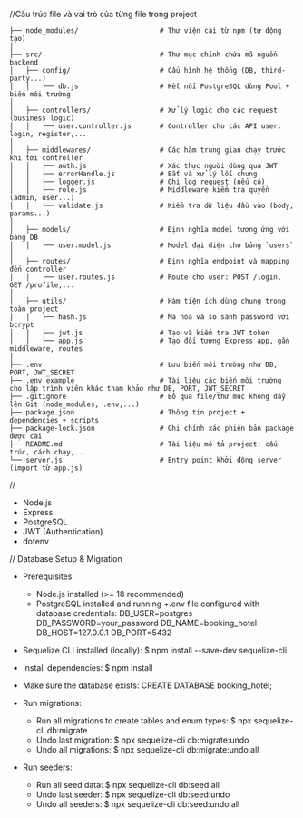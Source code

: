 
//Cấu trúc file và vai trò của từng file trong project
```.
├── node_modules/                    # Thư viện cài từ npm (tự động tạo)
│
├── src/                             # Thư mục chính chứa mã nguồn backend
│   ├── config/                      # Cấu hình hệ thống (DB, third-party...)
│   │   └── db.js                    # Kết nối PostgreSQL dùng Pool + biến môi trường
│
│   ├── controllers/                 # Xử lý logic cho các request (business logic)
│   │   └── user.controller.js       # Controller cho các API user: login, register,...
│
│   ├── middlewares/                 # Các hàm trung gian chạy trước khi tới controller
│   │   ├── auth.js                  # Xác thực người dùng qua JWT
│   │   ├── errorHandle.js           # Bắt và xử lý lỗi chung
│   │   ├── logger.js                # Ghi log request (nếu có)
│   │   ├── role.js                  # Middleware kiểm tra quyền (admin, user...)
│   │   └── validate.js              # Kiểm tra dữ liệu đầu vào (body, params...)
│
│   ├── models/                      # Định nghĩa model tương ứng với bảng DB
│   │   └── user.model.js            # Model đại diện cho bảng `users`
│
│   ├── routes/                      # Định nghĩa endpoint và mapping đến controller
│   │   └── user.routes.js           # Route cho user: POST /login, GET /profile,...
│
│   ├── utils/                       # Hàm tiện ích dùng chung trong toàn project
│   │   ├── hash.js                  # Mã hóa và so sánh password với bcrypt
│   │   ├── jwt.js                   # Tạo và kiểm tra JWT token
│   │   └── app.js                   # Tạo đối tượng Express app, gắn middleware, routes
│
├── .env                             # Lưu biến môi trường như DB, PORT, JWT_SECRET
├── .env.example                     # Tài liệu các biến môi trường cho lập trình viên khác tham khảo như DB, PORT, JWT_SECRET
├── .gitignore                       # Bỏ qua file/thư mục không đẩy lên Git (node_modules, .env,...)
├── package.json                     # Thông tin project + dependencies + scripts
├── package-lock.json                # Ghi chính xác phiên bản package được cài
├── README.md                        # Tài liệu mô tả project: cấu trúc, cách chạy,...
└── server.js                        # Entry point khởi động server (import từ app.js)
```
//

- Node.js  
- Express  
- PostgreSQL  
- JWT (Authentication)  
- dotenv  

// Database Setup & Migration

- Prerequisites
    + Node.js installed (>= 18 recommended)
    + PostgreSQL installed and running
    +.env file configured with database credentials:
        DB_USER=postgres
        DB_PASSWORD=your_password
        DB_NAME=booking_hotel
        DB_HOST=127.0.0.1
        DB_PORT=5432

- Sequelize CLI installed (locally):
    $ npm install --save-dev sequelize-cli

- Install dependencies:
    $ npm install

- Make sure the database exists:
    CREATE DATABASE booking_hotel;

- Run migrations:
    + Run all migrations to create tables and enum types:
        $ npx sequelize-cli db:migrate
    + Undo last migration:
        $ npx sequelize-cli db:migrate:undo
    + Undo all migrations:
        $ npx sequelize-cli db:migrate:undo:all


- Run seeders:
    + Run all seed data:
        $ npx sequelize-cli db:seed:all
    + Undo last seeder:
        $ npx sequelize-cli db:seed:undo
    + Undo all seeders:
        $ npx sequelize-cli db:seed:undo:all
